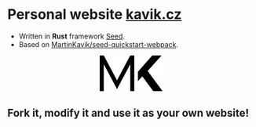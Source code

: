 # Personal website [kavik.cz](https://kavik.cz/)

- Written in **Rust** framework [Seed](https://github.com/David-OConnor/seed).
- Based on [MartinKavik/seed-quickstart-webpack](https://github.com/MartinKavik/seed-quickstart-webpack).

<p align="center">
  <img src="/design/web/logo.svg" width="128" title="Martin Kavík logo">
</p>

## Fork it, modify it and use it as your own website!

